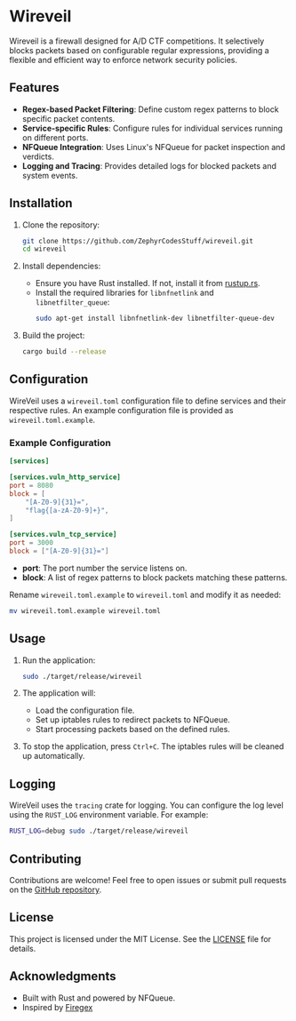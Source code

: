 # Wireveil

Wireveil is a firewall designed for A/D CTF competitions. It selectively blocks packets based on configurable regular expressions, providing a flexible and efficient way to enforce network security policies.

## Features

- **Regex-based Packet Filtering**: Define custom regex patterns to block specific packet contents.
- **Service-specific Rules**: Configure rules for individual services running on different ports.
- **NFQueue Integration**: Uses Linux's NFQueue for packet inspection and verdicts.
- **Logging and Tracing**: Provides detailed logs for blocked packets and system events.

## Installation

1. Clone the repository:
   ```bash
   git clone https://github.com/ZephyrCodesStuff/wireveil.git
   cd wireveil
   ```

2. Install dependencies:
   - Ensure you have Rust installed. If not, install it from [rustup.rs](https://rustup.rs/).
   - Install the required libraries for `libnfnetlink` and `libnetfilter_queue`:
     ```bash
     sudo apt-get install libnfnetlink-dev libnetfilter-queue-dev
     ```

3. Build the project:
   ```bash
   cargo build --release
   ```

## Configuration

WireVeil uses a `wireveil.toml` configuration file to define services and their respective rules. An example configuration file is provided as `wireveil.toml.example`.

### Example Configuration

```toml
[services]

[services.vuln_http_service]
port = 8080
block = [
    "[A-Z0-9]{31}=",
    "flag{[a-zA-Z0-9]+}",
]

[services.vuln_tcp_service]
port = 3000
block = ["[A-Z0-9]{31}="]
```

- **port**: The port number the service listens on.
- **block**: A list of regex patterns to block packets matching these patterns.

Rename `wireveil.toml.example` to `wireveil.toml` and modify it as needed:
```bash
mv wireveil.toml.example wireveil.toml
```

## Usage

1. Run the application:
   ```bash
   sudo ./target/release/wireveil
   ```

2. The application will:
   - Load the configuration file.
   - Set up iptables rules to redirect packets to NFQueue.
   - Start processing packets based on the defined rules.

3. To stop the application, press `Ctrl+C`. The iptables rules will be cleaned up automatically.

## Logging

WireVeil uses the `tracing` crate for logging. You can configure the log level using the `RUST_LOG` environment variable. For example:
```bash
RUST_LOG=debug sudo ./target/release/wireveil
```

## Contributing

Contributions are welcome! Feel free to open issues or submit pull requests on the [GitHub repository](https://github.com/ZephyrCodesStuff/wireveil).

## License

This project is licensed under the MIT License. See the [LICENSE](LICENSE) file for details.

## Acknowledgments

- Built with Rust and powered by NFQueue.
- Inspired by [Firegex](https://github.com/Pwnzer0tt1/firegex)
